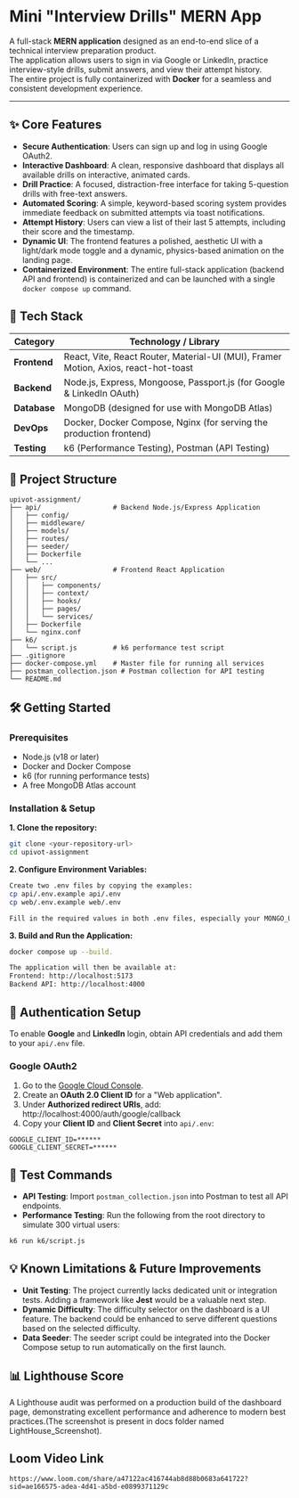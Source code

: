 # Mini "Interview Drills" MERN App

A full-stack **MERN application** designed as an end-to-end slice of a technical interview preparation product.  
The application allows users to sign in via Google or LinkedIn, practice interview-style drills, submit answers, and view their attempt history.  
The entire project is fully containerized with **Docker** for a seamless and consistent development experience.

---

## ✨ Core Features

- **Secure Authentication**: Users can sign up and log in using Google OAuth2.  
- **Interactive Dashboard**: A clean, responsive dashboard that displays all available drills on interactive, animated cards.  
- **Drill Practice**: A focused, distraction-free interface for taking 5-question drills with free-text answers.  
- **Automated Scoring**: A simple, keyword-based scoring system provides immediate feedback on submitted attempts via toast notifications.  
- **Attempt History**: Users can view a list of their last 5 attempts, including their score and the timestamp.  
- **Dynamic UI**: The frontend features a polished, aesthetic UI with a light/dark mode toggle and a dynamic, physics-based animation on the landing page.  
- **Containerized Environment**: The entire full-stack application (backend API and frontend) is containerized and can be launched with a single `docker compose up` command.  

## 🚀 Tech Stack

| **Category** | **Technology / Library** |
|--------------|---------------------------|
| **Frontend** | React, Vite, React Router, Material-UI (MUI), Framer Motion, Axios, react-hot-toast |
| **Backend**  | Node.js, Express, Mongoose, Passport.js (for Google & LinkedIn OAuth) |
| **Database** | MongoDB (designed for use with MongoDB Atlas) |
| **DevOps**   | Docker, Docker Compose, Nginx (for serving the production frontend) |
| **Testing**  | k6 (Performance Testing), Postman (API Testing) |

## 📂 Project Structure

```
upivot-assignment/
├── api/                  # Backend Node.js/Express Application
│   ├── config/
│   ├── middleware/
│   ├── models/
│   ├── routes/
│   ├── seeder/
│   ├── Dockerfile
│   └── ...
├── web/                  # Frontend React Application
│   ├── src/
│   │   ├── components/
│   │   ├── context/
│   │   ├── hooks/
│   │   ├── pages/
│   │   └── services/
│   ├── Dockerfile
│   └── nginx.conf
├── k6/
│   └── script.js         # k6 performance test script
├── .gitignore
├── docker-compose.yml    # Master file for running all services
├── postman_collection.json # Postman collection for API testing
└── README.md

```

## 🛠️ Getting Started

### Prerequisites
- Node.js (v18 or later)  
- Docker and Docker Compose  
- k6 (for running performance tests)  
- A free MongoDB Atlas account  

### Installation & Setup

**1. Clone the repository:**
```bash
git clone <your-repository-url>
cd upivot-assignment
```
**2. Configure Environment Variables:**
```bash
Create two .env files by copying the examples:
cp api/.env.example api/.env
cp web/.env.example web/.env 

Fill in the required values in both .env files, especially your MONGO_URI and OAuth credentials. See the Authentication Setup section below for details.
```
**3. Build and Run the Application:**
```bash
docker compose up --build.

The application will then be available at:
Frontend: http://localhost:5173
Backend API: http://localhost:4000
```

## 🔑 Authentication Setup

To enable **Google** and **LinkedIn** login, obtain API credentials and add them to your `api/.env` file.

### Google OAuth2
1. Go to the [Google Cloud Console](https://console.cloud.google.com/).  
2. Create an **OAuth 2.0 Client ID** for a "Web application".  
3. Under **Authorized redirect URIs**, add: http://localhost:4000/auth/google/callback
4. Copy your **Client ID** and **Client Secret** into `api/.env`:
```
GOOGLE_CLIENT_ID=******
GOOGLE_CLIENT_SECRET=******
```

## 🧪 Test Commands

- **API Testing**: Import `postman_collection.json` into Postman to test all API endpoints.  
- **Performance Testing**: Run the following from the root directory to simulate 300 virtual users:
```bash
k6 run k6/script.js
```
## 💡 Known Limitations & Future Improvements

- **Unit Testing**: The project currently lacks dedicated unit or integration tests. Adding a framework like **Jest** would be a valuable next step.  
- **Dynamic Difficulty**: The difficulty selector on the dashboard is a UI feature. The backend could be enhanced to serve different questions based on the selected difficulty.  
- **Data Seeder**: The seeder script could be integrated into the Docker Compose setup to run automatically on the first launch.  

## 📊 Lighthouse Score

A Lighthouse audit was performed on a production build of the dashboard page, demonstrating excellent performance and adherence to modern best practices.(The screenshot is present in docs folder named LightHouse_Screenshot).

## Loom Video Link 
```
https://www.loom.com/share/a47122ac416744ab8d88b0683a641722?sid=ae166575-adea-4d41-a5bd-e0899371129c
```
